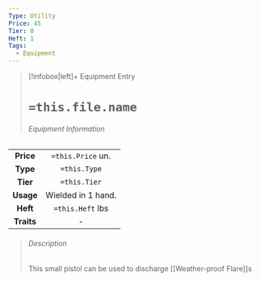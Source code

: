 ```yaml
---
Type: Utility
Price: 45
Tier: 0
Heft: 1
Tags:
  - Equipment
---
```


> [!infobox|left]+ Equipment Entry
> # `=this.file.name`
> ###### Equipment Information
|            |                    |
|:----------:|:------------------:|
| **Price**  | `=this.Price` un.  |
|  **Type**  |    `=this.Type`    |
|  **Tier**  |    `=this.Tier`    |
| **Usage**  | Wielded in 1 hand. |
|  **Heft**  |  `=this.Heft` lbs  |
| **Traits** |         -          |
> ###### *Description*
> This small pistol can be used to discharge [[Weather-proof Flare]]s 

